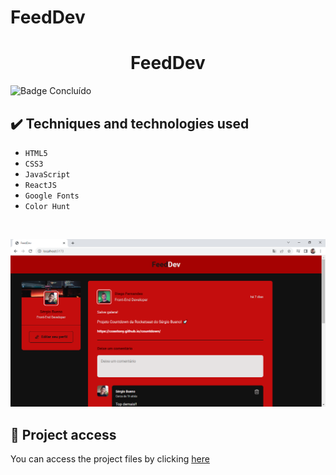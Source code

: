 # FeedDev
 
 <h1 align="center">FeedDev</h1>
 
 ![Badge Concluído](https://camo.githubusercontent.com/459f141bd5e24c179a0e2dd49691e290ed5c5d4b4cb97767daee7cfaf6e31121/687474703a2f2f696d672e736869656c64732e696f2f7374617469632f76313f6c6162656c3d535441545553266d6573736167653d434f4e434c5549444f26636f6c6f723d475245454e267374796c653d666f722d7468652d6261646765)
 
 ## ✔️ Techniques and technologies used

- ``HTML5``
- ``CSS3``
- ``JavaScript``
- ``ReactJS``
- ``Google Fonts``
- ``Color Hunt``
<br>

<p align="center">
 <img src="src/assets/FeedDev.png" width="550" alt="Image project">
</p>

## 📁 Project access
You can access the project files by clicking [here](https://github.com/Coastony/FeedDev)
